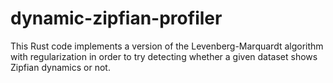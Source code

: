 # dynamic-zipfian-profiler
This Rust code implements a version of the Levenberg-Marquardt algorithm with regularization in order to try detecting whether a given dataset shows Zipfian dynamics or not.

